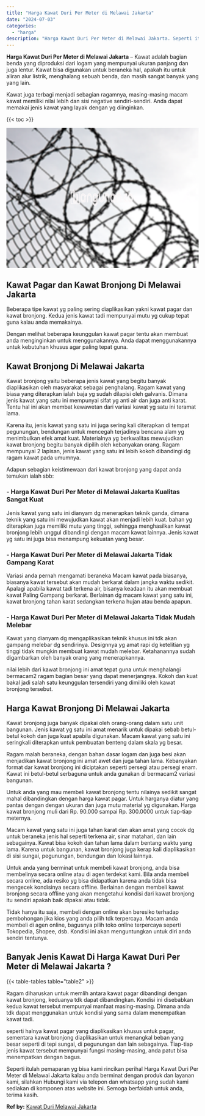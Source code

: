 ```yaml
---
title: "Harga Kawat Duri Per Meter di Melawai Jakarta"
date: "2024-07-03"
categories: 
  - "harga"
description: "Harga Kawat Duri Per Meter di Melawai Jakarta. Seperti itulah pemaparan yg bisa kami rincikan perihal Harga Kawat Duri Per Meter di Melawai Jakarta kalau and..."
---
```


**Harga Kawat Duri Per Meter di Melawai Jakarta** – Kawat adalah bagian benda yang diproduksi dari logam yang mempunyai ukuran panjang dan juga lentur. Kawat bisa digunakan untuk beraneka hal, apakah itu untuk aliran alur listrik, menghalang sebuah benda, dan masih sangat banyak yang yang lain.

Kawat juga terbagi menjadi sebagian ragamnya, masing-masing macam kawat memiliki nilai lebih dan sisi negative sendiri-sendiri. Anda dapat memakai jenis kawat yang layak dengan yg diinginkan.

{{< toc >}}

![Harga Kawat Duri Per Meter di Melawai Jakarta](/images/jual-kawat-murah39.png)

## Kawat Pagar dan Kawat Bronjong Di Melawai Jakarta

Beberapa tipe kawat yg paling sering diaplikasikan yakni kawat pagar dan kawat bronjong. Kedua jenis kawat tadi mempunyai mutu yg cukup tepat guna kalau anda memakainya.

Dengan melihat beberapa keunggulan kawat pagar tentu akan membuat anda menginginkan untuk menggunakannya. Anda dapat menggunakannya untuk kebutuhan khusus agar paling tepat guna.

## Kawat Bronjong Di Melawai Jakarta

Kawat bronjong yaitu beberapa jenis kawat yang begitu banyak diaplikasikan oleh masyarakat sebagai penghalang. Ragam kawat yang biasa yang diterapkan ialah baja yg sudah dilapisi oleh galvanis. Dimana jenis kawat yang satu ini mempunyai sifat yg anti air dan juga anti karat. Tentu hal ini akan membat kewawetan dari variasi kawat yg satu ini teramat lama.

Karena itu, jenis kawat yang satu ini juga sering kali diterapkan di tempat pegunungan, bendungan untuk mencegah terjadinya bencana alam yg menimbulkan efek amat kuat. Materialnya yg berkwalitas mewujudkan kawat bronjong begitu banyak dipilih oleh kebanyakan orang. Ragam mempunyai 2 lapisan, jenis kawat yang satu ini lebih kokoh dibandingi dg ragam kawat pada umumnya.

Adapun sebagian keistimewaan dari kawat bronjong yang dapat anda temukan ialah sbb:

### \- Harga Kawat Duri Per Meter di Melawai Jakarta Kualitas Sangat Kuat

Jenis kawat yang satu ini dianyam dg menerapkan teknik ganda, dimana teknik yang satu ini mewujudkan kawat akan menjadi lebih kuat. bahan yg diterapkan juga memiliki mutu yang tinggi, sehingga menghasilkan kawat bronjong lebih unggul dibandingi dengan macam kawat lainnya. Jenis kawat yg satu ini juga bisa menampung kekuatan yang besar.

### \- Harga Kawat Duri Per Meter di Melawai Jakarta Tidak Gampang Karat

Variasi anda pernah mengamati beraneka Macam kawat pada biasanya, biasanya kawat tersebut akan mudah berkarat dalam jangka waktu sedikit. Apalagi apabila kawat tadi terkena air, bisanya keadaan itu akan membuat kawat Paling Gampang berkarat. Berlainan dg macam kawat yang satu ini, kawat bronjong tahan karat sedangkan terkena hujan atau benda apapun.

### \- Harga Kawat Duri Per Meter di Melawai Jakarta Tidak Mudah Melebar

Kawat yang dianyam dg mengaplikasikan teknik khusus ini tdk akan gampang melebar dg sendirinya. Designnya yg amat rapi dg ketelitian yg tinggi tidak mungkin membuat kawat mudah melebar. Ketahanannya sudah digambarkan oleh banyak orang yang menerapkannya.

nilai lebih dari kawat bronjong ini amat tepat guna untuk menghalangi bermacam2 ragam bagian besar yang dapat menerjangnya. Kokoh dan kuat bakal jadi salah satu keunggulan tersendiri yang dimiliki oleh kawat bronjong tersebut.

## Harga Kawat Bronjong Di Melawai Jakarta

Kawat bronjong juga banyak dipakai oleh orang-orang dalam satu unit bangunan. Jenis kawat yg satu ini amat menarik untuk dipakai sebab betul-betul kokoh dan juga kuat apabila digunakan. Macam kawat yang satu ini seringkali diterapkan untuk pembuatan benteng dalam skala yg besar.

Ragam malah beraneka, dengan bahan dasar logam dan juga besi akan menjadikan kawat bronjong ini amat awet dan juga tahan lama. Kebanyakan format dar kawat bronjong ini diciptakan seperti persegi atau persegi enam. Kawat ini betul-betul serbaguna untuk anda gunakan di bermacam2 variasi bangunan.

Untuk anda yang mau membeli kawat bronjong tentu nilainya sedikit sangat mahal dibandingkan dengan harga kawat pagar. Untuk harganya diatur yang pantas dengan dengan ukuran dan juga mutu material yg digunakan. Harga kawat bronjong muli dari Rp. 90.000 sampai Rp. 300.0000 untuk tiap-tiap meternya.

Macam kawat yang satu ini juga tahan karat dan akan amat yang cocok dg untuk beraneka jenis hal seperti terkena air, sinar matahari, dan lain sebagainya. Kawat bisa kokoh dan tahan lama dalam bentang waktu yang lama. Karena untuk bangunan, kawat bronjong juga kerap kali diaplikasikan di sisi sungai, pegunungan, bendungan dan lokasi lainnya.

Untuk anda yang berminat untuk membeli kawat bronjong, anda bisa membelinya secara online atau di agen terdekat kami. Bila anda membeli secara online, ada resiko yg bisa didapatkan karena anda tidak bisa mengecek kondisinya secara offline. Berlainan dengan membeli kawat bronjong secara offline yang akan mengetahui kondisi dari kawat bronjong itu sendiri apakah baik dipakai atau tidak.

Tidak hanya itu saja, membeli dengan online akan beresiko terhadap pembohongan jika kios yang anda pilih tdk terpercaya. Macam anda membeli di agen online, bagusnya pilih toko online terpercaya seperti Tokopedia, Shopee, dsb. Kondisi ini akan menguntungkan untuk diri anda sendiri tentunya.

## Banyak Jenis Kawat Di Harga Kawat Duri Per Meter di Melawai Jakarta ?

{{< table-tables table="table2" >}}

Ragam diharuskan untuk memlih antara kawat pagar dibandingi dengan kawat bronjong, keduanya tdk dapat dibandingkan. Kondisi ini disebabkan kedua kawat tersebut mempunyai manfaat masing-masing. Dimana anda tdk dapat menggunakan untuk kondisi yang sama dalam menempatkan kawat tadi.

seperti halnya kawat pagar yang diaplikasikan khusus untuk pagar, sementara kawat bronjong diaplikasikan untuk menangkal beban yang besar seperti di tepi sungai, di pegunungan dan lain sebagainya. Tiap-tiap jenis kawat tersebut mempunyai fungsi masing-masing, anda patut bisa menempatkan dengan bagus.

Seperti itulah pemaparan yg bisa kami rincikan perihal Harga Kawat Duri Per Meter di Melawai Jakarta kalau anda berminat dengan produk dan layanan kami, silahkan Hubungi kami via telepon dan whatsapp yang sudah kami sediakan di komponen atas website ini. Semoga berfaidah untuk anda, terima kasih.

**Ref by:** [Kawat Duri Melawai Jakarta](https://id.wikipedia.org/wiki/Kawat)
